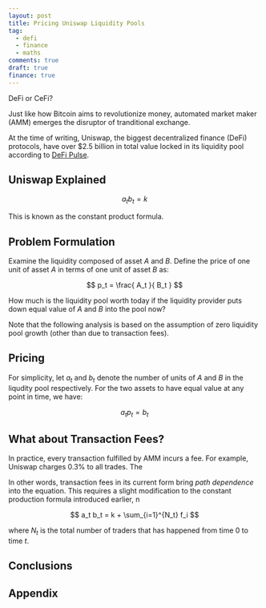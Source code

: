 ```yaml
---
layout: post
title: Pricing Uniswap Liquidity Pools
tag:
  - defi
  - finance
  - maths
comments: true
draft: true
finance: true
---
```

DeFi or CeFi?

Just like how Bitcoin aims to revolutionize money, automated market maker (AMM) emerges the disruptor of tranditional exchange. 

At the time of writing, Uniswap, the biggest decentralized finance (DeFi) protocols, have over $2.5 billion in total value locked in its liquidity pool according to [DeFi Pulse](https://defipulse.com/).

## Uniswap Explained

$$ a_t b_t = k $$

This is known as the constant product formula.

## Problem Formulation

Examine the liquidity composed of asset $A$ and $B$. Define the price of one unit of asset $A$ in terms of one unit of asset $B$ as:

$$ p_t = \frac{ A_t }{ B_t } $$

How much is the liquidity pool worth today if the liquidity provider puts down equal value of $A$ and $B$ into the pool now?

Note that the following analysis is based on the assumption of zero liquidity pool growth (other than due to transaction fees).

## Pricing

For simplicity, let $a_t$ and $b_t$ denote the number of units of $A$ and $B$ in the liqudity pool respectively. For the two assets to have equal value at any point in time, we have:

$$ a_t p_t = b_t $$

## What about Transaction Fees?
In practice, every transaction fulfilled by AMM incurs a fee. For example, Uniswap charges 0.3% to all trades. The 

In other words, transaction fees in its current form bring _path dependence_ into the equation. This requires a slight modification to the constant production formula introduced earlier, n

$$ a_t b_t = k + \sum_{i=1}^{N_t} f_i $$

where $N_t$ is the total number of traders that has happened from time $0$ to time $t$.

## Conclusions

## Appendix
